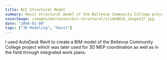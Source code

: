 ```yaml
---
title: BCC Structural Model
summary: Revit structural model of the Bellevue Community College project
coverImage: /images/mortenson/bcc-structural/slide0026_image137.jpg
date: "2008-01-08"
tags: ["3D Modeling", "Revit"]
---
```


I used AutoDesk Revit to create a BIM model of the Bellevue Community College project which was later used for 3D MEP coordination as well as in the field through integrated work plans.
